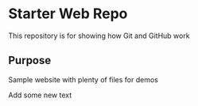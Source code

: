# Starter Web Repo

This repository is for showing how Git and GitHub work

## Purpose

Sample website with plenty of files for demos

Add some new text
